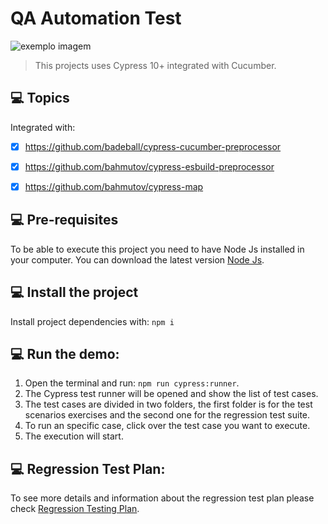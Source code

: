 # QA Automation Test 

<img src="https://media-exp1.licdn.com/dms/image/C4E0BAQF1dg2KtKFdPg/company-logo_200_200/0/1626295436859?e=2159024400&v=beta&t=Ib_T9PXXQxkHRKnj3Oe65EKuR6EAh01IgAA6IGvU0FY" alt="exemplo imagem">

> This projects uses Cypress 10+ integrated with Cucumber.



## 💻 Topics

Integrated with:
- [x] https://github.com/badeball/cypress-cucumber-preprocessor
- [x] https://github.com/bahmutov/cypress-esbuild-preprocessor
- [x] https://github.com/bahmutov/cypress-map



## 💻 Pre-requisites

To be able to execute this project you need to have Node Js installed in your computer. You can download the latest version [Node Js](https://nodejs.org/es/download/).



## 💻 Install the project

Install project dependencies with: `npm i`



## 💻 Run the demo: 
1. Open the terminal and run: `npm run cypress:runner`.
2. The Cypress test runner will be opened and show the list of test cases.
3. The test cases are divided in two folders, the first folder is for the test scenarios exercises and the second one for the regression test suite. 
4. To run an specific case, click over the test case you want to execute.
5. The execution will start.


## 💻 Regression Test Plan: 
To see more details and information about the regression test plan please check [Regression Testing Plan](/Regression%20Testing%20Plan.pdf). 


